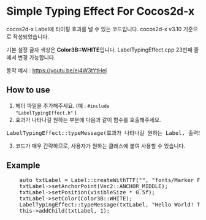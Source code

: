 # Simple Typing Effect For Cocos2d-x
cocos2d-x Label에 타이핑 효과를 낼 수 있는 코드입니다. cocos2d-x v3.10 기준으로 작성되었습니다.
 
기본 설정 글자 색상은 **Color3B::WHITE**입니다. LabelTypingEffect.cpp 23번째 줄에서 변경 가능합니다.

동작 예시 : https://youtu.be/ei4W3tYtHeI

## How to use
1. 헤더 파일을 추가해주세요. (예 : <code>#include "LabelTypingEffect.h"</code> )
2. 효과가 나타나길 원하는 부분에 다음과 같이 함수를 호출해주세요.
<pre>LabelTypingEffect::typeMessage(효과가 나타나길 원하는 Label, 출력되길 원하는 메시지);</pre>
3. 코드가 매우 간략하므로, 사용자가 원하는 클래스에 붙여 사용할 수 있습니다.

## Example
<pre>
    auto txtLabel = Label::createWithTTF("", "fonts/Marker Felt.ttf", 24);
    txtLabel->setAnchorPoint(Vec2::ANCHOR_MIDDLE);
    txtLabel->setPosition(visibleSize * 0.5f);
    txtLabel->setColor(Color3B::WHITE);
    LabelTypingEffect::typeMessage(txtLabel, "Hello World! This is example.");
    this->addChild(txtLabel, 1);
</pre>
